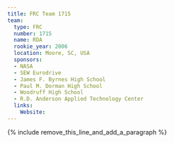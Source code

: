 ```yaml
---
title: FRC Team 1715
team:
  type: FRC
  number: 1715
  name: RDA
  rookie_year: 2006
  location: Moore, SC, USA
  sponsors:
  - NASA
  - SEW Eurodrive
  - James F. Byrnes High School
  - Paul M. Dorman High School
  - Woodruff High School
  - R.D. Anderson Applied Technology Center
  links:
    Website:
---
```


{% include remove_this_line_and_add_a_paragraph %}